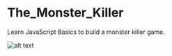 # The_Monster_Killer
Learn JavaScript Basics to build a monster killer game.

![alt text](http://images.shrcreation.com/GitHub/monster_killer.PNG)
